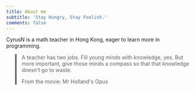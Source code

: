 ```yaml
---
title: About me
subtitle: 'Stay Hungry, Stay Foolish.'
comments: false
---
```


CyrusN is a math teacher in Hong Kong, eager to learn more in programming.

<blockquote class="blockquote ml-4 pl-4 border-secondary" style="border-left: 4px solid;">
  <p>
    A teacher has two jobs. Fill young minds with knowledge, yes. But more important, give those minds a compass so that that knowledge doesn't go to waste.
  </p>
  <footer class="blockquote-footer text-right">
    From the movie: Mr Holland's Opus
  </footer>
</blockquote>

